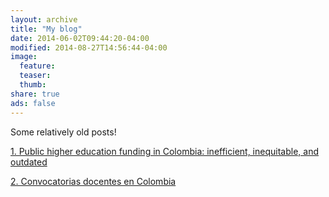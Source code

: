 ```yaml
---
layout: archive
title: "My blog"
date: 2014-06-02T09:44:20-04:00
modified: 2014-08-27T14:56:44-04:00
image:
  feature:
  teaser:
  thumb:
share: true
ads: false
---
```


Some relatively old posts!

[1. Public higher education funding in Colombia: inefficient, inequitable, and outdated](B.ColEd.md)

[2. Convocatorias docentes en Colombia](c.Convocatorias.md)




 
